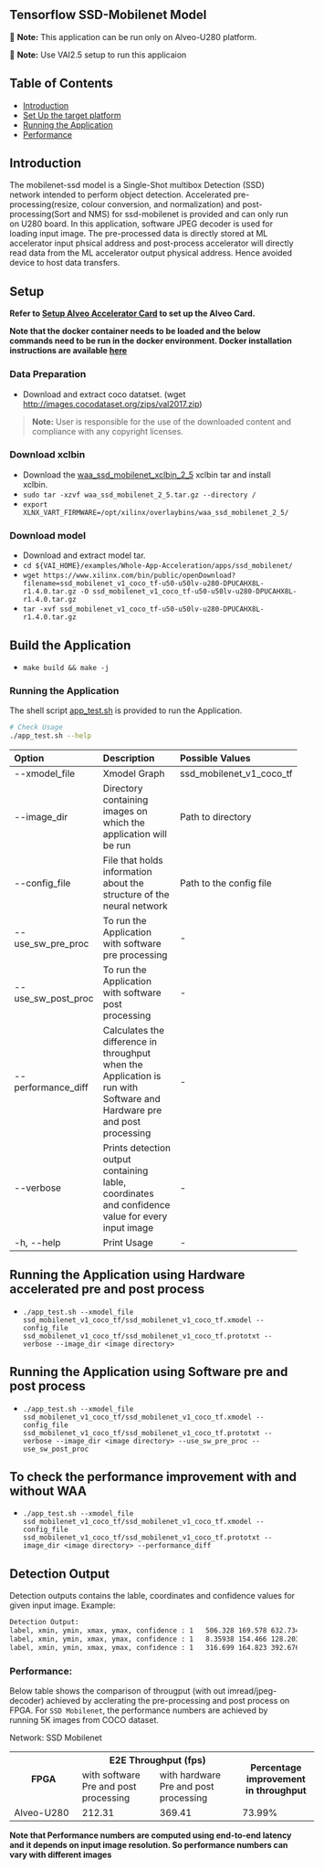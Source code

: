## Tensorflow SSD-Mobilenet Model
:pushpin: **Note:** This application can be run only on Alveo-U280 platform. 

:pushpin: **Note:** Use VAI2.5 setup to run this applicaion

## Table of Contents

- [Introduction](#Introduction)
- [Set Up the target platform](#Setup)
- [Running the Application](#Running-the-Application)
- [Performance](#Performance)

## Introduction
The mobilenet-ssd model is a Single-Shot multibox Detection (SSD) network intended to perform object detection. Accelerated pre-processing(resize, colour conversion, and normalization) and post-processing(Sort and NMS) for ssd-mobilenet is provided and can only run on U280 board. In this application, software JPEG decoder is used for loading input image. The pre-processed data is directly stored at ML accelerator input phsical address and post-process accelerator will directly read data from the ML accelerator output physical address. Hence avoided device to host data transfers.

## Setup
**Refer to [Setup Alveo Accelerator Card](../../../setup/alveo) to set up the Alveo Card.**

**Note that the docker container needs to be loaded and the below commands need to be run in the docker environment. Docker installation instructions are available [here](../../../README.md#Installation)**

### Data Preparation
- Download and extract coco datatset. (wget http://images.cocodataset.org/zips/val2017.zip)
> **Note:** User is responsible for the use of the downloaded content and compliance with any copyright licenses.

### Download xclbin
- Download the [waa_ssd_mobilenet_xclbin_2_5](https://www.xilinx.com/bin/public/openDownload?filename=waa_ssd_mobilenet_2_5.tar.gz) xclbin tar and install xclbin.
- `sudo tar -xzvf waa_ssd_mobilenet_2_5.tar.gz --directory /`
- `export XLNX_VART_FIRMWARE=/opt/xilinx/overlaybins/waa_ssd_mobilenet_2_5/`

### Download model
- Download and extract model tar.
- `cd ${VAI_HOME}/examples/Whole-App-Acceleration/apps/ssd_mobilenet/`
- `wget https://www.xilinx.com/bin/public/openDownload?filename=ssd_mobilenet_v1_coco_tf-u50-u50lv-u280-DPUCAHX8L-r1.4.0.tar.gz -O ssd_mobilenet_v1_coco_tf-u50-u50lv-u280-DPUCAHX8L-r1.4.0.tar.gz`
- `tar -xvf ssd_mobilenet_v1_coco_tf-u50-u50lv-u280-DPUCAHX8L-r1.4.0.tar.gz`

## Build the Application
- `make build && make -j`

### Running the Application

The shell script [app_test.sh](./app_test.sh) is provided to run the Application.

```sh
# Check Usage
./app_test.sh --help
```
|Option | Description | Possible Values |
|:-----|:-----|:-----|
|--xmodel_file | Xmodel Graph | ssd_mobilenet_v1_coco_tf |
|--image_dir | Directory containing images on which the application will be run  | Path to directory |
|--config_file | File that holds information about the structure of the neural network | Path to the config file |
|--use_sw_pre_proc| To run the Application with software pre processing | - |
|--use_sw_post_proc| To run the Application with software post processing | - |
|--performance_diff| Calculates the difference in throughput when the Application is run with Software and Hardware pre and post processing | - |
|--verbose| Prints detection output containing lable, coordinates and confidence value for every input image | - |
|-h, --help  | Print Usage | - |

## Running the Application using Hardware accelerated pre and post process
- `./app_test.sh --xmodel_file ssd_mobilenet_v1_coco_tf/ssd_mobilenet_v1_coco_tf.xmodel --config_file ssd_mobilenet_v1_coco_tf/ssd_mobilenet_v1_coco_tf.prototxt --verbose --image_dir <image directory>`

## Running the Application using Software pre and post process
- `./app_test.sh --xmodel_file ssd_mobilenet_v1_coco_tf/ssd_mobilenet_v1_coco_tf.xmodel --config_file ssd_mobilenet_v1_coco_tf/ssd_mobilenet_v1_coco_tf.prototxt --verbose --image_dir <image directory> --use_sw_pre_proc --use_sw_post_proc`

## To check the performance improvement with and without WAA
- `./app_test.sh --xmodel_file ssd_mobilenet_v1_coco_tf/ssd_mobilenet_v1_coco_tf.xmodel --config_file ssd_mobilenet_v1_coco_tf/ssd_mobilenet_v1_coco_tf.prototxt --image_dir <image directory> --performance_diff`

## Detection Output
Detection outputs contains the lable, coordinates and confidence values for given input image.
Example:
```sh
Detection Output:
label, xmin, ymin, xmax, ymax, confidence : 1   506.328 169.578 632.734 386.739 0.867036
label, xmin, ymin, xmax, ymax, confidence : 1   8.35938 154.466 128.203 395.163 0.835484
label, xmin, ymin, xmax, ymax, confidence : 1   316.699 164.823 392.676 374.565 0.731059
```

### Performance:
Below table shows the comparison of througput (with out imread/jpeg-decoder) achieved by acclerating the pre-processing and post process on FPGA. 
For `SSD Mobilenet`, the performance numbers are achieved by running 5K images from COCO dataset.

Network: SSD Mobilenet
<table style="undefined;table-layout: fixed; width: 534px">
<colgroup>
<col style="width: 119px">
<col style="width: 136px">
<col style="width: 145px">
<col style="width: 134px">
</colgroup>
  <tr>
    <th rowspan="2">FPGA</th>
    <th colspan="2">E2E Throughput (fps)</th>
    <th rowspan="2"><span style="font-weight:bold">Percentage improvement in throughput</span></th>
  </tr>
  <tr>
    <td>with software Pre and post processing</td>
    <td>with hardware Pre and post processing</td>
  </tr>


  
  <tr>
   <td>Alveo-U280</td>
    <td>212.31</td>
    <td>369.41</td>
        <td>73.99%</td>
  </tr>

</table>

**Note that Performance numbers are computed using end-to-end latency and it depends on input image resolution. So performance numbers can vary with different images**
